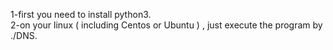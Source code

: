 
1-first you need to install python3.  
2-on your linux ( including Centos or Ubuntu ) , just execute the program by ./DNS.
